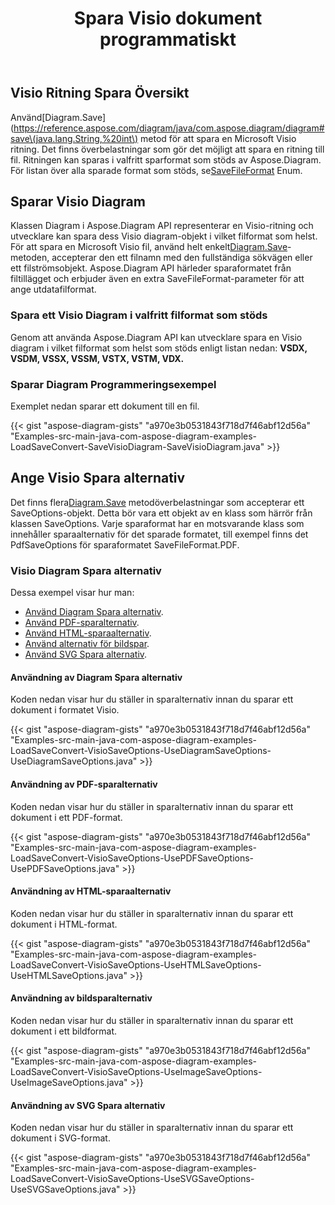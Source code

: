 ﻿---
title: Spara Visio dokument programmatiskt
linktitle: Spara Visio dokument
type: docs
weight: 30
url: /sv/java/save-visio-document/
description: Den här sidan beskriver hur man sparar Visio dokument till fil, streama med Aspose.Diagram bibliotek.
---
## **Visio Ritning Spara Översikt**
 Använd[Diagram.Save](https://reference.aspose.com/diagram/java/com.aspose.diagram/diagram#save\(java.lang.String,%20int\) metod för att spara en Microsoft Visio ritning. Det finns överbelastningar som gör det möjligt att spara en ritning till fil. Ritningen kan sparas i valfritt sparformat som stöds av Aspose.Diagram. För listan över alla sparade format som stöds, se[SaveFileFormat](https://reference.aspose.com/diagram/java/com.aspose.diagram/SaveFileFormat) Enum.
## **Sparar Visio Diagram**
 Klassen Diagram i Aspose.Diagram API representerar en Visio-ritning och utvecklare kan spara dess Visio diagram-objekt i vilket filformat som helst. För att spara en Microsoft Visio fil, använd helt enkelt[Diagram.Save](https://reference.aspose.com/diagram/java/com.aspose.diagram/diagram#save\(java.lang.String,%20int\))-metoden, accepterar den ett filnamn med den fullständiga sökvägen eller ett filströmsobjekt. Aspose.Diagram API härleder sparaformatet från filtillägget och erbjuder även en extra SaveFileFormat-parameter för att ange utdatafilformat.
### **Spara ett Visio Diagram i valfritt filformat som stöds**
Genom att använda Aspose.Diagram API kan utvecklare spara en Visio diagram i vilket filformat som helst som stöds enligt listan nedan:
**VSDX, VSDM, VSSX, VSSM, VSTX, VSTM, VDX.**
### **Sparar Diagram Programmeringsexempel**
Exemplet nedan sparar ett dokument till en fil.

{{< gist "aspose-diagram-gists" "a970e3b0531843f718d7f46abf12d56a" "Examples-src-main-java-com-aspose-diagram-examples-LoadSaveConvert-SaveVisioDiagram-SaveVisioDiagram.java" >}}
## **Ange Visio Spara alternativ**
 Det finns flera[Diagram.Save](https://reference.aspose.com/diagram/java/com.aspose.diagram/diagram#save\(java.lang.String,%20int\)) metodöverbelastningar som accepterar ett SaveOptions-objekt. Detta bör vara ett objekt av en klass som härrör från klassen SaveOptions. Varje sparaformat har en motsvarande klass som innehåller sparaalternativ för det sparade formatet, till exempel finns det PdfSaveOptions för sparaformatet SaveFileFormat.PDF.
### **Visio Diagram Spara alternativ**
Dessa exempel visar hur man:

- [Använd Diagram Spara alternativ](/diagram/sv/java/save-a-visio-drawing-to-pdf-2c-html-and-other-formats/).
- [Använd PDF-sparalternativ](/diagram/sv/java/save-a-visio-drawing-to-pdf-2c-html-and-other-formats/).
- [Använd HTML-sparaalternativ](/diagram/sv/java/save-a-visio-drawing-to-pdf-2c-html-and-other-formats/).
- [Använd alternativ för bildspar](/diagram/sv/java/save-a-visio-drawing-to-pdf-2c-html-and-other-formats/).
- [Använd SVG Spara alternativ](/diagram/sv/java/save-a-visio-drawing-to-pdf-2c-html-and-other-formats/).
#### **Användning av Diagram Spara alternativ**
Koden nedan visar hur du ställer in sparalternativ innan du sparar ett dokument i formatet Visio.

{{< gist "aspose-diagram-gists" "a970e3b0531843f718d7f46abf12d56a" "Examples-src-main-java-com-aspose-diagram-examples-LoadSaveConvert-VisioSaveOptions-UseDiagramSaveOptions-UseDiagramSaveOptions.java" >}}



#### **Användning av PDF-sparalternativ**
Koden nedan visar hur du ställer in sparalternativ innan du sparar ett dokument i ett PDF-format.

{{< gist "aspose-diagram-gists" "a970e3b0531843f718d7f46abf12d56a" "Examples-src-main-java-com-aspose-diagram-examples-LoadSaveConvert-VisioSaveOptions-UsePDFSaveOptions-UsePDFSaveOptions.java" >}}



#### **Användning av HTML-sparaalternativ**
Koden nedan visar hur du ställer in sparalternativ innan du sparar ett dokument i HTML-format.

{{< gist "aspose-diagram-gists" "a970e3b0531843f718d7f46abf12d56a" "Examples-src-main-java-com-aspose-diagram-examples-LoadSaveConvert-VisioSaveOptions-UseHTMLSaveOptions-UseHTMLSaveOptions.java" >}}



#### **Användning av bildsparalternativ**
Koden nedan visar hur du ställer in sparalternativ innan du sparar ett dokument i ett bildformat.

{{< gist "aspose-diagram-gists" "a970e3b0531843f718d7f46abf12d56a" "Examples-src-main-java-com-aspose-diagram-examples-LoadSaveConvert-VisioSaveOptions-UseImageSaveOptions-UseImageSaveOptions.java" >}}
#### **Användning av SVG Spara alternativ**
Koden nedan visar hur du ställer in sparalternativ innan du sparar ett dokument i SVG-format.

{{< gist "aspose-diagram-gists" "a970e3b0531843f718d7f46abf12d56a" "Examples-src-main-java-com-aspose-diagram-examples-LoadSaveConvert-VisioSaveOptions-UseSVGSaveOptions-UseSVGSaveOptions.java" >}}
